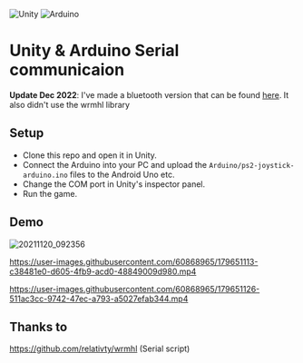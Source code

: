 ![Unity](https://img.shields.io/badge/unity-%23000000.svg?style=for-the-badge&logo=unity&logoColor=white)
![Arduino](https://img.shields.io/badge/-Arduino-00979D?style=for-the-badge&logo=Arduino&logoColor=white)

# Unity & Arduino Serial communicaion

**Update Dec 2022**: I've made a bluetooth version that can be found [here](https://github.com/iqfareez/Unity-Bluetooth-Arduino). It also didn't use the wrmhl library

## Setup

- Clone this repo and open it in Unity.
- Connect the Arduino into your PC and upload the `Arduino/ps2-joystick-arduino.ino` files to the Android Uno etc.
- Change the COM port in Unity's inspector panel.
- Run the game.

## Demo

![20211120_092356](https://user-images.githubusercontent.com/60868965/179651103-527c2d88-b937-4d16-a465-dfb0f4806ab4.jpg)

https://user-images.githubusercontent.com/60868965/179651113-c38481e0-d605-4fb9-acd0-48849009d980.mp4

https://user-images.githubusercontent.com/60868965/179651126-511ac3cc-9742-47ec-a793-a5027efab344.mp4

## Thanks to

https://github.com/relativty/wrmhl (Serial script)
